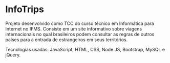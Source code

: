 # InfoTrips

Projeto desenvolvido como TCC do curso técnico em Informática para Internet no IFMS. Consiste em um site informativo sobre viagens internacionais no qual brasileiros podem consultar as regras de outros países para a entrada de estrangeiros em seus territórios.

Tecnologias usadas: JavaScript, HTML, CSS, Node.JS, Bootstrap, MySQL e jQuery.
